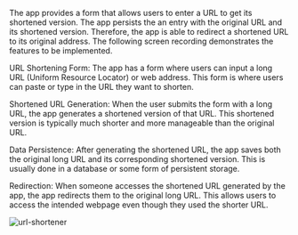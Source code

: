 The app provides a form that allows users to enter a URL to get its shortened version. The app persists the an entry with the original URL and its shortened version. Therefore, the app is able to redirect a shortened URL to its original address. The following screen recording demonstrates the features to be implemented.

URL Shortening Form: The app has a form where users can input a long URL (Uniform Resource Locator) or web address. This form is where users can paste or type in the URL they want to shorten.

Shortened URL Generation: When the user submits the form with a long URL, the app generates a shortened version of that URL. This shortened version is typically much shorter and more manageable than the original URL.

Data Persistence: After generating the shortened URL, the app saves both the original long URL and its corresponding shortened version. This is usually done in a database or some form of persistent storage.

Redirection: When someone accesses the shortened URL generated by the app, the app redirects them to the original long URL. This allows users to access the intended webpage even though they used the shorter URL.

![url-shortener](https://github.com/patelh0122/ShortUrlService/assets/85594444/ac32984d-adce-4d6e-9e09-f26da490bce9)
